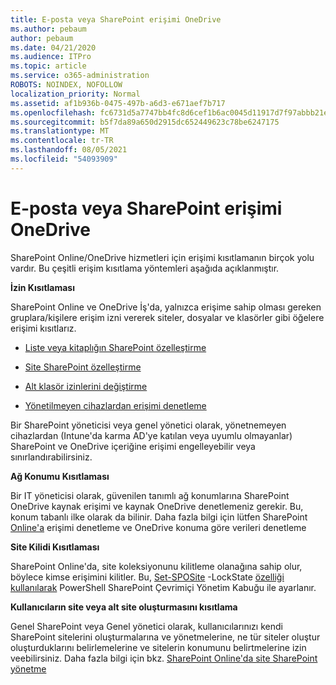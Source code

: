 ```yaml
---
title: E-posta veya SharePoint erişimi OneDrive
ms.author: pebaum
author: pebaum
ms.date: 04/21/2020
ms.audience: ITPro
ms.topic: article
ms.service: o365-administration
ROBOTS: NOINDEX, NOFOLLOW
localization_priority: Normal
ms.assetid: af1b936b-0475-497b-a6d3-e671aef7b717
ms.openlocfilehash: fc6731d5a7747bb4fc8d6cef1b6ac0045d11917d7f97abbb21eea9613b1b1aa2
ms.sourcegitcommit: b5f7da89a650d2915dc652449623c78be6247175
ms.translationtype: MT
ms.contentlocale: tr-TR
ms.lasthandoff: 08/05/2021
ms.locfileid: "54093909"
---
```

# <a name="restrict-access-in-sharepoint-or-onedrive"></a>E-posta veya SharePoint erişimi OneDrive

SharePoint Online/OneDrive hizmetleri için erişimi kısıtlamanın birçok yolu vardır. Bu çeşitli erişim kısıtlama yöntemleri aşağıda açıklanmıştır. 

**İzin Kısıtlaması**

SharePoint Online ve OneDrive İş'da, yalnızca erişime sahip olması gereken gruplara/kişilere erişim izni vererek siteler, dosyalar ve klasörler gibi öğelere erişimi kısıtlarız.

- [Liste veya kitaplığın SharePoint özelleştirme](https://support.office.com/article/Customize-permissions-for-a-SharePoint-list-or-library-02d770f3-59eb-4910-a608-5f84cc297782)

- [Site SharePoint özelleştirme](https://docs.microsoft.com/sharepoint/customize-sharepoint-site-permissions)

- [Alt klasör izinlerini değiştirme](https://support.office.com/article/Change-the-permissions-on-a-subfolder-5427BD7C-F20A-4F75-8CF2-5359DD45A1A6)

- [Yönetilmeyen cihazlardan erişimi denetleme](https://docs.microsoft.com/sharepoint/control-access-from-unmanaged-devices)

Bir SharePoint yöneticisi veya genel yönetici olarak, yönetnemeyen cihazlardan (Intune'da karma AD'ye katılan veya uyumlu olmayanlar) SharePoint ve OneDrive içeriğine erişimi engelleyebilir veya sınırlandırabilirsiniz.

**Ağ Konumu Kısıtlaması**

Bir IT yöneticisi olarak, güvenilen tanımlı ağ konumlarına SharePoint OneDrive kaynak erişimi ve kaynak OneDrive denetlemeniz gerekir. Bu, konum tabanlı ilke olarak da bilinir. Daha fazla bilgi için lütfen SharePoint [Online'a](https://docs.microsoft.com/sharepoint/control-access-based-on-network-location) erişimi denetleme ve OneDrive konuma göre verileri denetleme

**Site Kilidi Kısıtlaması** 

SharePoint Online'da, site koleksiyonunu kilitleme olanağına sahip olur, böylece kimse erişimini kilitler. Bu, [Set-SPOSite](https://docs.microsoft.com/powershell/module/sharepoint-online/set-sposite?view=sharepoint-ps) -LockState [özelliği kullanılarak](https://docs.microsoft.com/powershell/sharepoint/sharepoint-online/connect-sharepoint-online?view=sharepoint-ps) PowerShell SharePoint Çevrimiçi Yönetim Kabuğu ile ayarlanır.

**Kullanıcıların site veya alt site oluşturmasını kısıtlama**

Genel SharePoint veya Genel yönetici olarak, kullanıcılarınızı kendi SharePoint sitelerini oluşturmalarına ve yönetmelerine, ne tür siteler oluştur oluşturduklarını belirlemelerine ve sitelerin konumunu belirtmelerine izin veebilirsiniz. Daha fazla bilgi için bkz. [SharePoint Online'da site SharePoint yönetme](https://docs.microsoft.com/sharepoint/manage-site-creation)

